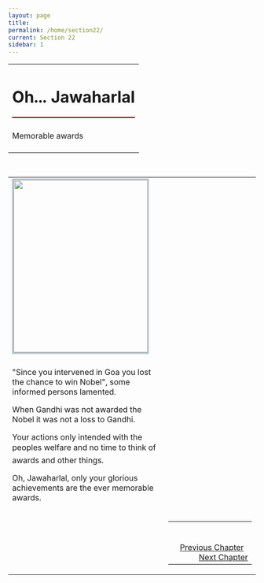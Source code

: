 ```yaml
---
layout: page
title: 
permalink: /home/section22/
current: Section 22
sidebar: 1
---
```


<table width="100%" cellspacing="0" cellpadding="0" border="0">
<tbody>
<td colspan="2">
<h1 align="center">Oh... Jawaharlal</h1>
<hr width="100%" style="margin-top: 20px;margin-bottom: 20px;border: 0;border-top: 1px solid #930000;">
</td>
</tr>
<td align="left">
Memorable awards<br><br>
</td>
<tr>
</tbody></table>
<table width="100%">
<tbody><tr><td>
 <div id="authorpicbox">
    <img src="/nehru/22.png" width="280" height="350" class="authorPicLeft"></div>
</tr>
</td><td>
<div class="normal-text">
<p>
"Since you intervened in Goa 
you lost the chance to win Nobel",
some informed persons
lamented.
</p>
<p>
When Gandhi was not awarded the Nobel
it was not a loss to Gandhi.
</p>
<p>
Your actions only
intended with the peoples welfare
and no time to think of
awards and other things.
</p>
<p>
Oh, Jawaharlal,
only your glorious achievements are
the ever memorable awards.
</p>
</td>
<br>
<tr>
<td width="125">&nbsp;</td>
<td>
<table width="100%">
<tbody><tr>
<td align="right">
<br>
<br>
<a class="btn btn-default" href="/home/section21" role="button">Previous Chapter</a> &nbsp; <a class="btn btn-default" href="/home/section23" role="button">Next Chapter</a>
</td>
</tr>
</tbody></table>
</td>
</tr>
</tbody>
</table>
<style type="text/css">
#authorpicbox {
line-height: 10px;
color: #666;
text-align: right;
float: left;
width: 272px;
margin-right: 30px;
margin-bottom: 5px;
letter-spacing: 0em;
}
.authorPicLeft {
border: 3px double #86959C;
}
</style>